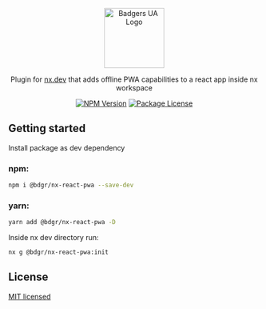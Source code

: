 <p align="center">
  <a href="https://github.com/badgers-ua/" target="blank"><img src="https://avatars.githubusercontent.com/u/106803527?s=200&v=4" width="120" alt="Badgers UA Logo" /></a>
</p>

  <p align="center">Plugin for <a href="https://nx.dev" target="_blank">nx.dev</a>  that adds offline PWA capabilities to a react app inside nx workspace  
    <p align="center">
<a href="https://www.npmjs.com/package/@bdgr/nx-react-pwa" target="_blank"><img src="https://img.shields.io/npm/v/@bdgr/nx-react-pwa" alt="NPM Version" /></a>
<a href="https://www.npmjs.com/package/@bdgr/nx-react-pwa" target="_blank"><img src="https://img.shields.io/npm/l/@bdgr/nx-react-pwa" alt="Package License" /></a>

## Getting started

Install package as dev dependency

### npm:

```bash
npm i @bdgr/nx-react-pwa --save-dev
```

### yarn:

```bash
yarn add @bdgr/nx-react-pwa -D
```

Inside nx dev directory run:

```bash
nx g @bdgr/nx-react-pwa:init
```

## License

[MIT licensed](LICENSE)
